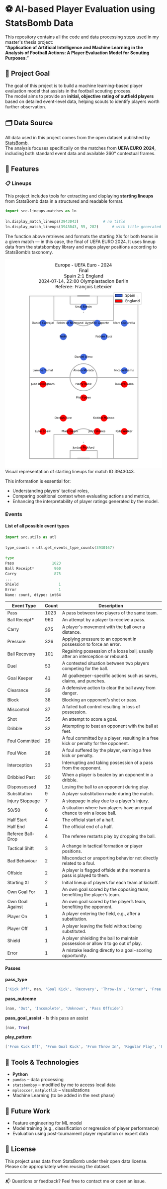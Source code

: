 # ⚽ AI-based Player Evaluation using StatsBomb Data

This repository contains all the code and data processing steps used in my master's thesis project:  
**“Application of Artificial Intelligence and Machine Learning in the Analysis of Football Actions: A Player Evaluation Model for Scouting Purposes.”**

## 🎯 Project Goal

The goal of this project is to build a machine learning-based player evaluation model that assists in the football scouting process.  
The model aims to provide an **initial, objective rating of outfield players** based on detailed event-level data, helping scouts to identify players worth further observation.

## 🗂️ Data Source

All data used in this project comes from the open dataset published by [StatsBomb](https://github.com/statsbomb/open-data).  
The analysis focuses specifically on the matches from **UEFA EURO 2024**, including both standard event data and available 360° contextual frames.

## 🧠 Features

### 📋 Lineups

This project includes tools for extracting and displaying **starting lineups** from StatsBomb data in a structured and readable format.

```python
import src.lineups.matches as ln

ln.display_match_lineups(3943043)			# no title
ln.display_match_lineups(3943043, 55, 282)		# with title generated using competition data 
```

The function above retrieves and formats the starting XIs for both teams in a given match — in this case, the final of UEFA EURO 2024. It uses lineup data from the statsbombpy library and maps player positions according to StatsBomb’s taxonomy.

![Lineup example](images/figure_lineup_final.png)
Visual representation of starting lineups for match ID 3943043.

This information is essential for:
- Understanding players’ tactical roles,
- Comparing positional context when evaluating actions and metrics,
- Enhancing the interpretability of player ratings generated by the model.

### Events 

#### List of all possible event types

```python
import src.utils as utl

type_counts = utl.get_events_type_counts(3930167)

type
Pass                 1023
Ball Receipt*         960				
Carry                 875
...				
Shield                  1
Error                   1
Name: count, dtype: int64
```
| Event Type          | Count | Description |
|---------------------|-------|-------------|
| Pass                | 1023  | A pass between two players of the same team. |
| Ball Receipt*       | 960   | An attempt by a player to receive a pass. |
| Carry               | 875   | A player's movement with the ball over a distance. |
| Pressure            | 326   | Applying pressure to an opponent in possession to force an error. |
| Ball Recovery       | 101   | Regaining possession of a loose ball, usually after an interception or rebound. |
| Duel                | 53    | A contested situation between two players competing for the ball. |
| Goal Keeper         | 41    | All goalkeeper-specific actions such as saves, claims, and punches. |
| Clearance           | 39    | A defensive action to clear the ball away from danger. |
| Block               | 38    | Blocking an opponent’s shot or pass. |
| Miscontrol          | 37    | A failed ball control resulting in loss of possession. |
| Shot                | 35    | An attempt to score a goal. |
| Dribble             | 32    | Attempting to beat an opponent with the ball at feet. |
| Foul Committed      | 29    | A foul committed by a player, resulting in a free kick or penalty for the opponent. |
| Foul Won            | 28    | A foul suffered by the player, earning a free kick or penalty. |
| Interception        | 23    | Interrupting and taking possession of a pass from the opponent. |
| Dribbled Past       | 20    | When a player is beaten by an opponent in a dribble. |
| Dispossessed        | 12    | Losing the ball to an opponent during play. |
| Substitution        | 9     | A player substitution made during the match. |
| Injury Stoppage     | 7     | A stoppage in play due to a player's injury. |
| 50/50               | 6     | A situation where two players have an equal chance to win a loose ball. |
| Half Start          | 4     | The official start of a half. |
| Half End            | 4     | The official end of a half. |
| Referee Ball-Drop   | 4     | The referee restarts play by dropping the ball. |
| Tactical Shift      | 3     | A change in tactical formation or player positions. |
| Bad Behaviour       | 2     | Misconduct or unsporting behavior not directly related to a foul. |
| Offside             | 2     | A player is flagged offside at the moment a pass is played to them. |
| Starting XI         | 2     | Initial lineup of players for each team at kickoff. |
| Own Goal For        | 1     | An own goal scored by the opposing team, benefiting the player’s team. |
| Own Goal Against    | 1     | An own goal scored by the player’s team, benefiting the opponent. |
| Player On           | 1     | A player entering the field, e.g., after a substitution. |
| Player Off          | 1     | A player leaving the field without being substituted. |
| Shield              | 1     | A player shielding the ball to maintain possession or allow it to go out of play. |
| Error               | 1     | A mistake leading directly to a goal-scoring opportunity. |

#### Passes

**pass_type**
```python
['Kick Off', nan, 'Goal Kick', 'Recovery', 'Throw-in', 'Corner', 'Free Kick', 'Interception']
```

**pass_outcome**
```python
[nan, 'Out', 'Incomplete', 'Unknown', 'Pass Offside']
```

**pass_goal_assist** - Is this pass an assist
```python
[nan, True]
```

**play_pattern**
```python
['From Kick Off', 'From Goal Kick', 'From Throw In', 'Regular Play', 'From Corner', 'From Counter', 'From Free Kick', 'From Keeper', 'Other']
```



## 🧪 Tools & Technologies

- **Python**
- `pandas` – data processing  
- `statsbombpy` – modified by me to access local data  
- `mplsoccer`, `matplotlib` – visualizations  
- Machine Learning (to be added in the next phase)

## 🧠 Future Work

- Feature engineering for ML model
- Model training (e.g., classification or regression of player performance)
- Evaluation using post-tournament player reputation or expert data

## 🧾 License

This project uses data from StatsBomb under their open data license. Please cite appropriately when reusing the dataset.

---

📬 Questions or feedback? Feel free to contact me or open an issue.